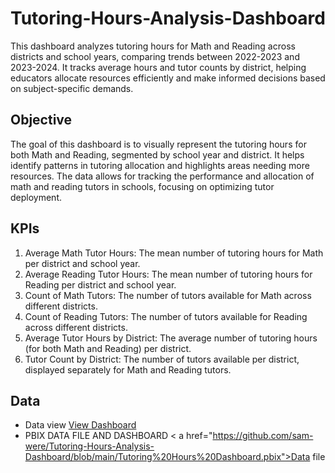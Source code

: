 # Tutoring-Hours-Analysis-Dashboard
This dashboard analyzes tutoring hours for Math and Reading across districts and school years, comparing trends between 2022-2023 and 2023-2024. It tracks average hours and tutor counts by district, helping educators allocate resources efficiently and make informed decisions based on subject-specific demands.

## Objective
The goal of this dashboard is to visually represent the tutoring hours for both Math and Reading, segmented by school year and district. It helps identify patterns in tutoring allocation and highlights areas needing more resources. The data allows for tracking the performance and allocation of math and reading tutors in schools, focusing on optimizing tutor deployment.

## KPIs
1. Average Math Tutor Hours: The mean number of tutoring hours for Math per district and school year.
2.  Average Reading Tutor Hours: The mean number of tutoring hours for Reading per district and school year.
3. Count of Math Tutors: The number of tutors available for Math across different districts.
4. Count of Reading Tutors: The number of tutors available for Reading across different districts.
5. Average Tutor Hours by District: The average number of tutoring hours (for both Math and Reading) per district.
6. Tutor Count by District: The number of tutors available per district, displayed separately for Math and Reading tutors.


## Data 
- Data view <a href="https://github.com/sam-were/Tutoring-Hours-Analysis-Dashboard/blob/main/image.png"> View Dashboard</a>
- PBIX DATA FILE AND DASHBOARD < a href="https://github.com/sam-were/Tutoring-Hours-Analysis-Dashboard/blob/main/Tutoring%20Hours%20Dashboard.pbix">Data file</a>
